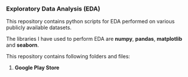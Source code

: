 ### **Exploratory Data Analysis (EDA)**

This repository contains python scripts for EDA performed on various publicly available datasets.

The libraries I have used to perform EDA are **numpy**, **pandas**, **matplotlib** and **seaborn**.

This repository contains following folders and files:

1. **Google Play Store**